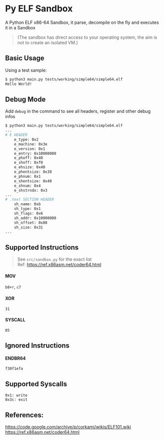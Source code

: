 # Py ELF Sandbox

A Python ELF x86-64 Sandbox, it parse, decompile on the fly and executes it in a Sandbox
> (The sandbox has direct access to your operating system, the aim is not to create an isolated VM.)

## Basic Usage

Using a test sample:

```bash
$ python3 main.py tests/working/simple64/simple64.elf
Hello World!
```

## Debug Mode

Add `debug` in the command to see all headers, register and other debug infos
```bash
$ python3 main.py tests/working/simple64/simple64.elf
...
# E HEADER
    e_type: 0x2
    e_machine: 0x3e
    e_version: 0x1
    e_entry: 0x10000080
    e_phoff: 0x40
    e_shoff: 0xf0
    e_ehsize: 0x40
    e_phentsize: 0x38
    e_phnum: 0x1
    e_shentsize: 0x40
    e_shnum: 0x4
    e_shstrndx: 0x3
...
# .text SECTION HEADER
    sh_name: 0xb
    sh_type: 0x1
    sh_flags: 0x6
    sh_addr: 0x10000080
    sh_offset: 0x80
    sh_size: 0x31
...
```

## Supported Instructions

> See `src/sandbox.py` for the exact list  
> Ref: https://ref.x86asm.net/coder64.html

#### MOV
`b8+r`, `c7`

#### XOR
`31`

#### SYSCALL
`05`

## Ignored Instructions

#### ENDBR64
`f30f1efa`

## Supported Syscalls

```
0x1: write
0x3c: exit
```

## References:
https://code.google.com/archive/p/corkami/wikis/ELF101.wiki  
https://ref.x86asm.net/coder64.html